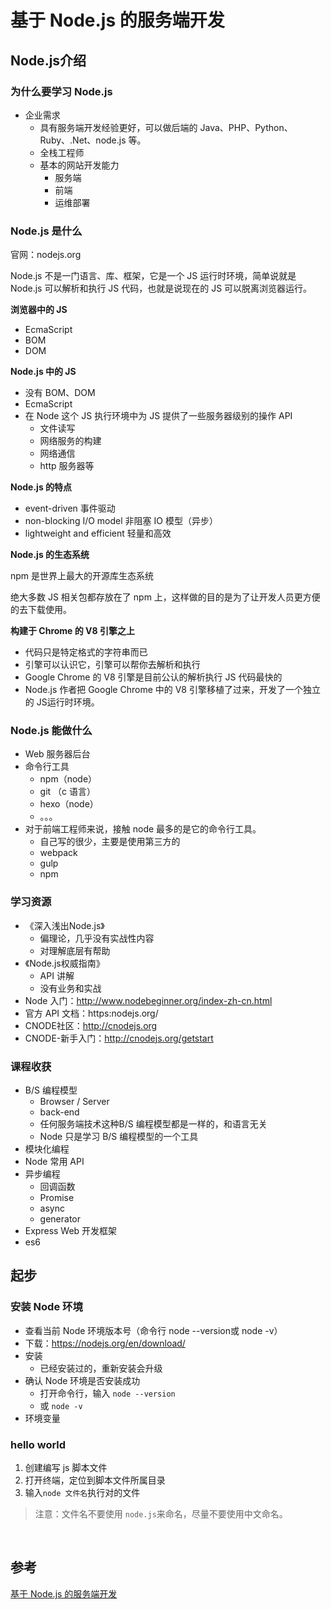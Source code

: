 # 基于 Node.js 的服务端开发

## Node.js介绍

### 为什么要学习 Node.js

- 企业需求
  - 具有服务端开发经验更好，可以做后端的 Java、PHP、Python、Ruby、.Net、node.js 等。
  - 全栈工程师
  - 基本的网站开发能力
    - 服务端
    - 前端
    - 运维部署

### Node.js 是什么

官网：nodejs.org

Node.js 不是一门语言、库、框架，它是一个 JS 运行时环境，简单说就是 Node.js 可以解析和执行 JS 代码，也就是说现在的 JS 可以脱离浏览器运行。

**浏览器中的 JS**

- EcmaScript
- BOM
- DOM

**Node.js 中的 JS**

- 没有 BOM、DOM
- EcmaScript
- 在 Node 这个 JS 执行环境中为 JS 提供了一些服务器级别的操作 API
  - 文件读写
  - 网络服务的构建
  - 网络通信
  - http 服务器等

**Node.js 的特点**

- event-driven 事件驱动
- non-blocking I/O model 非阻塞 IO 模型（异步）
- lightweight and efficient 轻量和高效

**Node.js 的生态系统**

npm 是世界上最大的开源库生态系统

绝大多数 JS 相关包都存放在了 npm 上，这样做的目的是为了让开发人员更方便的去下载使用。

**构建于 Chrome 的 V8 引擎之上**

- 代码只是特定格式的字符串而已
- 引擎可以认识它，引擎可以帮你去解析和执行
- Google Chrome 的 V8 引擎是目前公认的解析执行 JS 代码最快的
- Node.js 作者把 Google Chrome 中的 V8 引擎移植了过来，开发了一个独立的 JS运行时环境。

### Node.js 能做什么

- Web 服务器后台
- 命令行工具
  - npm（node）
  - git （c 语言）
  - hexo（node）
  - 。。。
- 对于前端工程师来说，接触 node 最多的是它的命令行工具。
  - 自己写的很少，主要是使用第三方的
  - webpack
  - gulp
  - npm

### 学习资源

- 《深入浅出Node.js》
  - 偏理论，几乎没有实战性内容
  - 对理解底层有帮助
- 《Node.js权威指南》
  - API 讲解
  - 没有业务和实战
- Node 入门：http://www.nodebeginner.org/index-zh-cn.html
- 官方 API 文档：https:nodejs.org/
- CNODE社区：http://cnodejs.org
- CNODE-新手入门：http://cnodejs.org/getstart

### 课程收获

- B/S 编程模型
  - Browser / Server
  - back-end
  - 任何服务端技术这种B/S 编程模型都是一样的，和语言无关
  - Node 只是学习 B/S 编程模型的一个工具
- 模块化编程
- Node 常用 API
- 异步编程
  - 回调函数
  - Promise
  - async
  - generator
- Express Web 开发框架
- es6

## 起步

###  安装 Node 环境

- 查看当前 Node 环境版本号（命令行 node --version或 node -v）
- 下载：https://nodejs.org/en/download/
- 安装
  - 已经安装过的，重新安装会升级
- 确认 Node 环境是否安装成功
  - 打开命令行，输入 `node --version`
  - 或 `node -v`
- 环境变量

### hello world

1. 创建编写 js 脚本文件
2. 打开终端，定位到脚本文件所属目录
3. 输入`node 文件名`执行对的文件

> 注意：文件名不要使用 `node.js`来命名，尽量不要使用中文命名。

​	







## 参考

[基于 Node.js 的服务端开发](https://nodejs.lipengzhou.com/)

 













